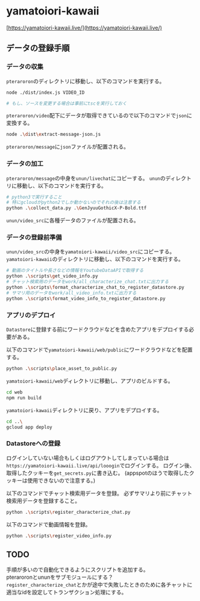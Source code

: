 # yamatoiori-kawaii

[https://yamatoiori-kawaii.live/](https://yamatoiori-kawaii.live/)

## データの登録手順

### データの収集

`pteraroron`のディレクトリに移動し、以下のコマンドを実行する。

```sh
node ./dist/index.js VIDEO_ID

# もし、ソースを変更する場合は事前にtscを実行しておく
```

`pteraroron/video`配下にデータが取得できているので以下のコマンドで`json`に変換する。

```sh
node .\dist\extract-message-json.js
```

`pteraroron/message`に`json`ファイルが配置される。

### データの加工

`pteraroron/message`の中身を`unun/livechat`にコピーする。
`unun`のディレクトリに移動し、以下のコマンドを実行する。

```sh
# python3で実行すること
# 特にgcloudがpython2でしか動かないのでそれの後は注意する
python .\collect_data.py .\GenJyuuGothicX-P-Bold.ttf
```

`unun/video_src`に各種データのファイルが配置される。

### データの登録前準備

`unun/video_src`の中身を`yamatoiori-kawaii/video_src`にコピーする。
`yamatoiori-kawaii`のディレクトリに移動し、以下のコマンドを実行する。

```sh
# 動画のタイトルや長さなどの情報をYoutubeDataAPIで取得する
python .\scripts\get_video_info.py
# チャット検索用のデータをwork/all_characterize_chat.txtに出力する
python .\scripts\format_characterize_chat_to_register_datastore.py
# サマリ用のデータをwork/all_video_info.txtに出力する
python .\scripts\format_video_info_to_register_datastore.py
```

### アプリのデプロイ

`Datastore`に登録する前にワードクラウドなどを含めたアプリをデプロイする必要がある。

以下のコマンドで`yamatoiori-kawaii/web/public`にワードクラウドなどを配置する。

```sh
python .\scripts\place_asset_to_public.py
```

`yamatoiori-kawaii/web`ディレクトリに移動し、アプリのビルドする。

```sh
cd web
npm run build
```

`yamatoiori-kawaii`ディレクトリに戻り、アプリをデプロイする。


```sh
cd ..\
gcloud app deploy
```

### Datastoreへの登録

ログインしていない場合もしくはログアウトしてしまっている場合は`https://yamatoiori-kawaii.live/api/looogin`でログインする。
ログイン後、取得したクッキーを`get_secrets.py`に書き込む。
(appspotのほうで取得したクッキーは使用できないので注意する。)

以下のコマンドでチャット検索用データを登録。
必ずサマリより前にチャット検索用データを登録すること。

```sh
python .\scripts\register_characterize_chat.py
```

以下のコマンドで動画情報を登録。

```sh
python .\scripts\register_video_info.py
```

## TODO

手順が多いので自動化できるようにスクリプトを追加する。  
pteraroronとununをサブモジュールにする？  
`register_characterize_chat`とかが途中で失敗したときのために各チャットに適当なidを設定してトランザクション処理にする。